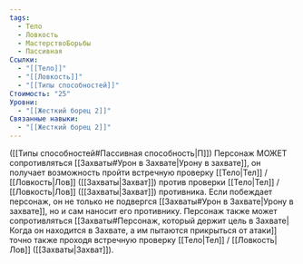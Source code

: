 ```yaml
---
tags:
  - Тело
  - Ловкость
  - МастерствоБорьбы
  - Пассивная
Ссылки:
  - "[[Тело]]"
  - "[[Ловкость]]"
  - "[[Типы способностей]]"
Стоимость: "25"
Уровни:
  - "[[Жесткий борец 2]]"
Связанные навыки:
  - "[[Жесткий борец 2]]"
---
```

([[Типы способностей#Пассивная способность|П]]) Персонаж МОЖЕТ сопротивляться [[Захваты#Урон в Захвате|Урону в захвате]], он получает возможность пройти встречную проверку [[Тело|Тел]] / [[Ловкость|Лов]] ([[Захваты|Захват]]) против проверки [[Тело|Тел]] / [[Ловкость|Лов]] ([[Захваты|Захват]]) противника. Если побеждает персонаж,  он не только не подвергся [[Захваты#Урон в Захвате|Урону в захвате]], но и сам наносит его противнику. Персонаж также может сопротивляться [[Захваты#Персонаж, который держит цель в Захвате|Когда он находится в Захвате, а им пытаются прикрыться от атаки]] точно также проходя встречную проверку [[Тело|Тел]] / [[Ловкость|Лов]] ([[Захваты|Захват]]).